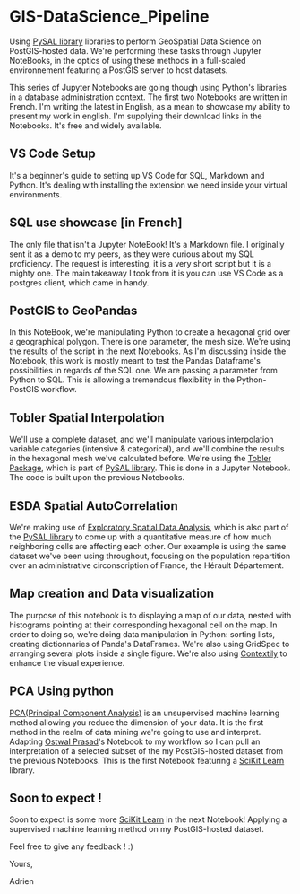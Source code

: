 # GIS-DataScience_Pipeline

Using [PySAL library](http://pysal.org/pysal/) libraries to perform GeoSpatial Data Science on PostGIS-hosted data. We're performing these tasks through Jupyter NoteBooks, in the optics of using these methods in a full-scaled environnement featuring a PostGIS server to host datasets.

This series of Jupyter Notebooks are going though using Python's libraries in a database administration context. The first two Notebooks are written in French. I'm writing the latest in English, as a mean to showcase my ability to present my work in english. I'm supplying their download links in the Notebooks. It's free and widely available.

## VS Code Setup

It's a beginner's guide to setting up VS Code for SQL, Markdown and Python. It's dealing with installing the extension we need inside your virtual environments.

## SQL use showcase [in French]

The only file that isn't a Jupyter NoteBook! It's a Markdown file. I originally sent it as a demo to my peers, as they were curious about my SQL proficiency. The request is interesting, it is a very short script but it is a mighty one. The main takeaway I took from it is you can use VS Code as a postgres client, which came in handy.

## PostGIS to GeoPandas 

In this NoteBook, we're manipulating Python to create a hexagonal grid over a geographical polygon. There is one parameter, the mesh size. We're using the results of the script in the next Notebooks. As I'm discussing inside the Notebook, this work is mostly meant to test the Pandas Dataframe's possibilities in regards of the SQL one. We are passing a parameter from Python to SQL. This is allowing a tremendous flexibility in the Python-PostGIS workflow. 

## Tobler Spatial Interpolation

We'll use a complete dataset, and we'll manipulate various interpolation variable categories (intensive & categorical), and we'll combine the results in the hexagonal mesh we've calculated before. We're using the [Tobler Package](https://pysal.org/tobler/), which is part of [PySAL library](http://pysal.org/pysal/). This is done in a Jupyter Notebook. The code is built upon the previous Notebooks.

## ESDA Spatial AutoCorrelation

We're making use of [Exploratory Spatial Data Analysis](https://pysal.org/esda/), which is also part of the [PySAL library](http://pysal.org/pysal/) to come up with a quantitative measure of how much neighboring cells are affecting each other. Our exeample is using the same dataset we've been using throughout, focusing on the population repartition over an administrative circonscription of France, the Hérault Département.

## Map creation and Data visualization

The purpose of this notebook is to displaying a map of our data, nested with histograms pointing at their corresponding hexagonal cell on the map. 
In order to doing so, we're doing data manipulation in Python: sorting lists, creating dictionnaries of Panda's DataFrames. We're also using GridSpec to arranging several plots inside a single figure.
We're also using [Contextily](https://contextily.readthedocs.io/en/latest/reference.html) to enhance the visual experience.

## PCA Using python

[PCA(Principal Component Analysis)](https://scikit-learn.org/stable/modules/decomposition.html#pca) is an unsupervised machine learning method allowing you reduce the dimension of your data. It is the first method in the realm of data mining we're going to use and interpret.
Adapting [Ostwal Prasad](https://github.com/ostwalprasad/ostwalprasad.github.io/tree/master)'s Notebook to my workflow so I can pull an interpretation of a selected subset of the my PostGIS-hosted dataset from the previous Notebooks. This is the first Notebook featuring a [SciKit Learn](https://scikit-learn.org/stable/index.html) library.

## Soon to expect !

Soon to expect is some more [SciKit Learn](https://scikit-learn.org/stable/index.html) in the next Notebook! Applying a supervised machine learning method on my PostGIS-hosted dataset.

Feel free to give any feedback ! :)

Yours,

Adrien
